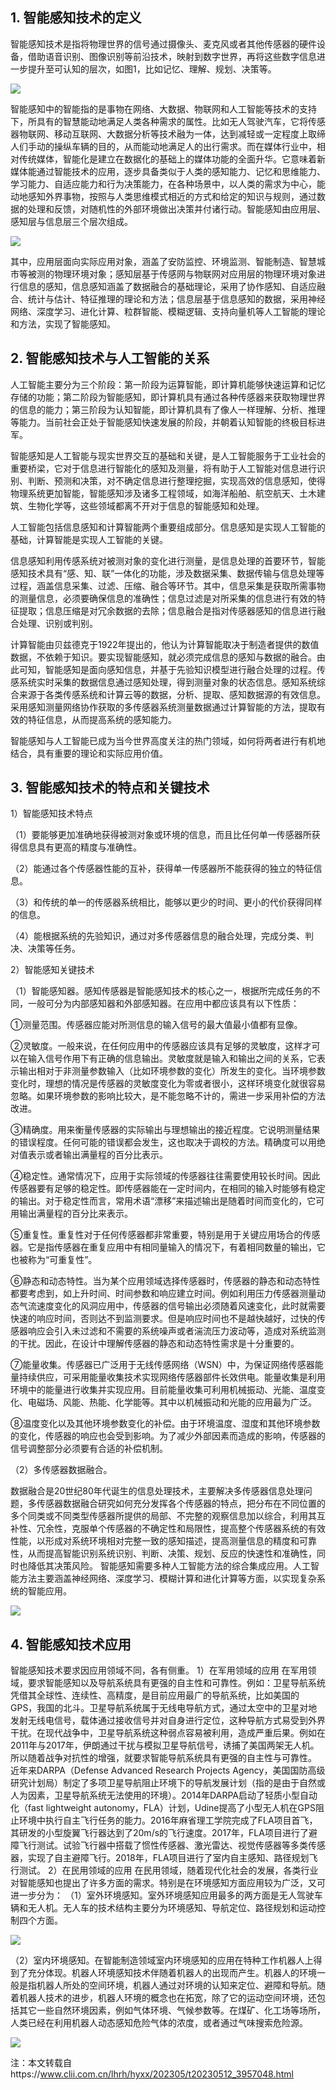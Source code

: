 <!--
title: 智能感知技术
subtitle: 工业软件
author: 网络
keyword: 工业软件
published: 2024-04-222
topicImg: assets/4/IPTVR.jpg
-->



## 1. 智能感知技术的定义
智能感知技术是指将物理世界的信号通过摄像头、麦克风或者其他传感器的硬件设备，借助语音识别、图像识别等前沿技术，映射到数字世界，再将这些数字信息进一步提升至可认知的层次，如图1，比如记忆、理解、规划、决策等。


![](assets/4/IPTVR1.jpg)

智能感知中的智能指的是事物在网络、大数据、物联网和人工智能等技术的支持下，所具有的智慧能动地满足人类各种需求的属性。比如无人驾驶汽车，它将传感器物联网、移动互联网、大数据分析等技术融为一体，达到减轻或一定程度上取缔人们手动的操纵车辆的目的，从而能动地满足人的出行需求。而在媒体行业中，相对传统媒体，智能化是建立在数据化的基础上的媒体功能的全面升华。它意味着新媒体能通过智能技术的应用，逐步具备类似于人类的感知能力、记忆和思维能力、学习能力、自适应能力和行为决策能力，在各种场景中，以人类的需求为中心，能动地感知外界事物，按照与人类思维模式相近的方式和给定的知识与规则，通过数据的处理和反馈，对随机性的外部环境做出决策并付诸行动。智能感知由应用层、感知层与信息层三个层次组成。

![](assets/4/IPTVR2.jpg)

其中，应用层面向实际应用对象，涵盖了安防监控、环境监测、智能制造、智慧城市等被测的物理环境对象；感知层基于传感网与物联网对应用层的物理环境对象进行信息的感知，信息感知涵盖了数据融合的基础理论，采用了协作感知、自适应融合、统计与估计、特征推理的理论和方法；信息层基于信息感知的数据，采用神经网络、深度学习、进化计算、粒群智能、模糊逻辑、支持向量机等人工智能的理论和方法，实现了智能感知。
## 2. 智能感知技术与人工智能的关系
 
人工智能主要分为三个阶段：第一阶段为运算智能，即计算机能够快速运算和记忆存储的功能；第二阶段为智能感知，即计算机具有通过各种传感器来获取物理世界的信息的能力；第三阶段为认知智能，即计算机具有了像人一样理解、分析、推理等能力。当前社会正处于智能感知快速发展的阶段，并朝着认知智能的终极目标进军。
 
智能感知是人工智能与现实世界交互的基础和关键，是人工智能服务于工业社会的重要桥梁，它对于信息进行智能化的感知及测量，将有助于人工智能对信息进行识别、判断、预测和决策，对不确定信息进行整理挖掘，实现高效的信息感知，使得物理系统更加智能，智能感知涉及诸多工程领域，如海洋船舶、航空航天、土木建筑、生物化学等，这些领域都离不开对于信息的智能感知和处理。
 
人工智能包括信息感知和计算智能两个重要组成部分。信息感知是实现人工智能的基础，计算智能是实现人工智能的关键。
 
信息感知利用传感系统对被测对象的变化进行测量，是信息处理的首要环节，智能感知技术具有“感、知、联”一体化的功能，涉及数据采集、数据传输与信息处理等过程，涵盖信息采集、过滤、压缩、融合等环节。其中，信息采集是获取所需事物的测量信息，必须要确保信息的准确性；信息过滤是对所采集的信息进行有效的特征提取；信息压缩是对冗余数据的去除；信息融合是指对传感器感知的信息进行融合处理、识别或判别。
 
计算智能由贝兹德克于1922年提出的，他认为计算智能取决于制造者提供的数值数据，不依赖于知识。要实现智能感知，就必须完成信息的感知与数据的融合。由此可知，智能感知是面向感知信息，并基于先验知识模型进行融合处理的过程。传感系统实时采集的数据信息通过感知处理，得到测量对象的状态信息。感知系统综合来源于各类传感系统和计算云等的数据，分析、提取、感知数据源的有效信息。采用感知测量网络协作获取的多传感器系统测量数据通过计算智能的方法，提取有效的特征信息，从而提高系统的感知能力。
 
智能感知与人工智能已成为当今世界高度关注的热门领域，如何将两者进行有机地结合，具有重要的理论和实际应用价值。

## 3. 智能感知技术的特点和关键技术
1）智能感知技术特点

（1）要能够更加准确地获得被测对象或环境的信息，而且比任何单一传感器所获得信息具有更高的精度与准确性。

（2）能通过各个传感器性能的互补，获得单一传感器所不能获得的独立的特征信息。

（3）和传统的单一的传感器系统相比，能够以更少的时间、更小的代价获得同样的信息。

（4）能根据系统的先验知识，通过对多传感器信息的融合处理，完成分类、判决、决策等任务。

2）智能感知关键技术

（1）智能感知器。感知传感器是智能感知技术的核心之一，根据所完成任务的不同，一般可分为内部感知器和外部感知器。在应用中都应该具有以下性质：

①测量范围。传感器应能对所测信息的输入信号的最大值最小值都有显像。

②灵敏度。一般来说，在任何应用中的传感器应该具有足够的灵敏度，这样才可以在输入信号作用下有正确的信息输出。灵敏度就是输入和输出之间的关系，它表示输出相对于非测量参数输入（比如环境参数的变化）所发生的变化。当环境参数变化时，理想的情况是传感器的灵敏度变化为零或者很小，这样环境变化就很容易忽略。如果环境参数的影响比较大，是不能忽略不计的，需进一步采用补偿的方法改进。

③精确度。用来衡量传感器的实际输出与理想输出的接近程度。它说明测量结果的错误程度。任何可能的错误都会发生，这也取决于调校的方法。精确度可以用绝对值表示或者输出满量程的百分比表示。

④稳定性。通常情况下，应用于实际领域的传感器往往需要使用较长时间。因此传感器要有足够的稳定性。即传感器能在一定时间内，在相同的输入时能够有稳定的输出。对于稳定性而言，常用术语“漂移”来描述输出是随着时间而变化的，它可用输出满量程的百分比来表示。

⑤重复性。重复性对于任何传感器都非常重要，特别是用于关键应用场合的传感器。它是指传感器在重复应用中有相同量输入的情况下，有着相同数量的输出，它也被称为“可重复性”。

⑥静态和动态特性。当为某个应用领域选择传感器时，传感器的静态和动态特性都要考虑到，如上升时间、时间参数和响应建立时间。例如利用压力传感器测量动态气流速度变化的风洞应用中，传感器的信号输出必须随着风速变化，此时就需要快速的响应时间，否则达不到监测要求。但是响应时间也不是越快越好，过快的传感器响应会引入未过滤和不需要的系统噪声或者湍流压力波动等，造成对系统监测的干扰。因此，在设计中理解传感器的静态和动态特性需求是十分重要的。

⑦能量收集。传感器已广泛用于无线传感网络（WSN）中，为保证网络传感器能量持续供应，可采用能量收集技术实现网络传感器部件长效供电。能量收集是利用环境中的能量进行收集并实现应用。目前能量收集可利用机械振动、光能、温度变化、电磁场、风能、热能、化学能等。其中以机械振动和光能的应用最为广泛。

⑧温度变化以及其他环境参数变化的补偿。由于环境温度、湿度和其他环境参数的变化，传感器的响应也会受到影响。为了减少外部因素而造成的影响，传感器的信号调整部分必须要有合适的补偿机制。

（2）多传感器数据融合。

数据融合是20世纪80年代诞生的信息处理技术，主要解决多传感器信息处理问题，多传感器数据融合研究如何充分发挥各个传感器的特点，把分布在不同位置的多个同类或不同类型传感器所提供的局部、不完整的观察信息加以综合，利用其互补性、冗余性，克服单个传感器的不确定性和局限性，提高整个传感器系统的有效性能，以形成对系统环境相对完整一致的感知描述，提高测量信息的精度和可靠性，从而提高智能识别系统识别、判断、决策、规划、反应的快速性和准确性，同时也降低其决策风险。
智能感知需要多种人工智能方法的综合集成应用。人工智能方法主要涵盖神经网络、深度学习、模糊计算和进化计算等方面，以实现复杂系统的智能应用。

![](assets/4/IPTVR3.jpg)


## 4. 智能感知技术应用
智能感知技术要求因应用领域不同，各有侧重。
1）在军用领域的应用
在军用领域，要求智能感知以及导航系统具有更强的自主性和可靠性。例如：卫星导航系统凭借其全球性、连续性、高精度，是目前应用最广的导航系统，比如美国的GPS，我国的北斗。卫星导航系统属于无线电导航方式，通过太空中的卫星对地发射无线电信号，载体通过接收信号并对自身进行定位，这种导航方式易受到外界干扰。在现代战争中，卫星导航系统这种弱点容易被利用，造成严重后果。例如在2011年与2017年，伊朗通过干扰与模拟卫星导航信号，诱捕了美国两架无人机。所以随着战争对抗性的增强，就要求智能导航系统具有更强的自主性与可靠性。
近年来DARPA（Defense Advanced Research Projects Agency，美国国防高级研究计划局）制定了多项卫星导航阻止环境下的导航发展计划（指的是由于自然或人为因素，卫星导航系统无法使用的环境）。2014年DARPA启动了轻质小型自动化（fast lightweight autonomy，FLA）计划，Udine提高了小型无人机在GPS阻止环境中执行自主飞行任务的能力。2016年麻省理工学院完成了FLA项目首飞，其研发的小型旋翼飞行器达到了20m/s的飞行速度。2017年，FLA项目进行了避障飞行测试。试验飞行器中搭载了惯性传感器、激光雷达、视觉传感器等多类传感器，实现了自主避障飞行。2018年，FLA项目进行了室内自主感知、路径规划飞行测试。
2）在民用领域的应用
在民用领域，随着现代化社会的发展，各类行业对智能感知也提出了许多方面的需求。特别是在环境感知方面应用较为广泛，又可进一步分为：
（1）室外环境感知。室外环境感知应用最多的两方面是无人驾驶车辆和无人机。无人车的技术结构主要分为环境感知、导航定位、路径规划和运动控制四个方面。

![](assets/4/IPTVR4.jpg)




（2）室内环境感知。在智能制造领域室内环境感知的应用在特种工作机器人上得到了充分体现。机器人环境感知技术伴随着机器人的出现而产生。机器人的环境一般是指机器人所处的空间环境，机器人通过对环境的认知来定位、避障和导航。随着机器人技术的进步，机器人环境的概念也在拓宽，除了它的运动空间环境，还包括其它一些自然环境因素，例如气体环境、气候参数等。在煤矿、化工场等场所，人类已经在利用机器人动态感知危险气体的浓度，或者通过气味搜索危险源。

![](assets/4/IPTVR5.jpg)


注：本文转载自https://www.clii.com.cn/lhrh/hyxx/202305/t20230512_3957048.html


